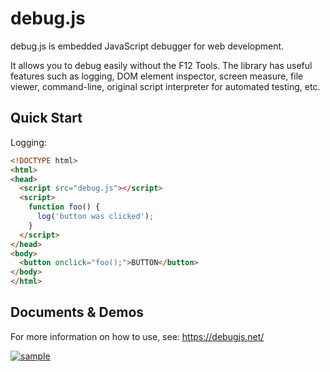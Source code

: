 # debug.js
debug.js is embedded JavaScript debugger for web development.

It allows you to debug easily without the F12 Tools.
The library has useful features such as logging, DOM element inspector, screen measure, file viewer, command-line, original script interpreter for automated testing, etc.

## Quick Start
Logging:
```html
<!DOCTYPE html>
<html>
<head>
  <script src="debug.js"></script>
  <script>
    function foo() {
      log('button was clicked');
    }
  </script>
</head>
<body>
  <button onclick="foo();">BUTTON</button>
</body>
</html>
```

## Documents & Demos
For more information on how to use, see: https://debugjs.net/

[ ![sample](https://debugjs.net/debugjs20180212.png) ](https://debugjs.net/ "debug.js")
